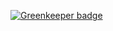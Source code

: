 

[![Greenkeeper badge](https://badges.greenkeeper.io/ngryman/nanocss.svg)](https://greenkeeper.io/)
